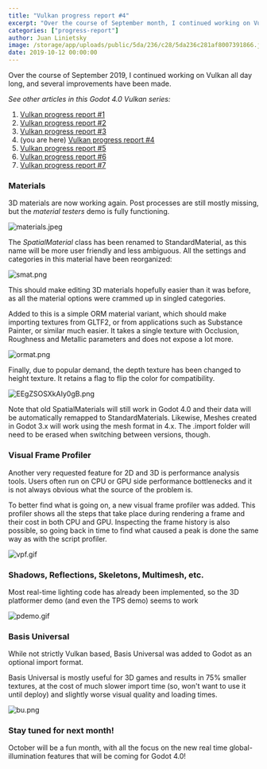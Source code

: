 ```yaml
---
title: "Vulkan progress report #4"
excerpt: "Over the course of September month, I continued working on Vulkan all day long, and several improvements have been made."
categories: ["progress-report"]
author: Juan Linietsky
image: /storage/app/uploads/public/5da/236/c28/5da236c281af8007391866.jpeg
date: 2019-10-12 00:00:00
---
```


Over the course of September 2019, I continued working on Vulkan all day long, and several improvements have been made.

*See other articles in this Godot 4.0 Vulkan series:*

1. [Vulkan progress report #1](https://godotengine.org/article/vulkan-progress-report-1)
2. [Vulkan progress report #2](https://godotengine.org/article/vulkan-progress-report-2)
3. [Vulkan progress report #3](https://godotengine.org/article/vulkan-progress-report-3)
4. (you are here) [Vulkan progress report #4](https://godotengine.org/article/vulkan-progress-report-4)
5. [Vulkan progress report #5](https://godotengine.org/article/vulkan-progress-report-5)
6. [Vulkan progress report #6](https://godotengine.org/article/vulkan-progress-report-6)
7. [Vulkan progress report #7](https://godotengine.org/article/vulkan-progress-report-7)

### Materials 

3D materials are now working again. Post processes are still mostly missing, but the *material testers* demo is fully functioning.


![materials.jpeg](/storage/app/uploads/public/5da/230/dd7/5da230dd7b2fd518354212.jpeg)

The *SpatialMaterial* class has been renamed to StandardMaterial, as this name will be more user friendly and less ambiguous. All the settings and categories in this material have been reorganized:

![smat.png](/storage/app/uploads/public/5da/231/640/5da231640bc7f681580761.png)

This should make editing 3D materials hopefully easier than it was before, as all the material options were crammed up in singled categories.

Added to this is a simple ORM material variant, which should make importing textures from GLTF2, or from applications such as Substance Painter, or similar much easier. It takes a single texture with Occlusion, Roughness and Metallic parameters and does not expose a lot more.


![ormat.png](/storage/app/uploads/public/5da/231/ce0/5da231ce0c8c8323319259.png)

Finally, due to popular demand, the depth texture has been changed to height texture. It retains a flag to flip the color for compatibility.


![EEgZSOSXkAIy0gB.png](/storage/app/uploads/public/5da/232/45b/5da23245b7f9f590472517.png)

Note that old SpatialMaterials will still work in Godot 4.0 and their data will be automatically remapped to StandardMaterials. Likewise, Meshes created in Godot 3.x will work using the mesh format in 4.x. The .import folder will need to be erased when switching between versions, though.


### Visual Frame Profiler

Another very requested feature for 2D and 3D is performance analysis tools. Users often run on CPU or GPU side performance bottlenecks and it is not always obvious what the source of the problem is. 

To better find what is going on, a new visual frame profiler was added. This profiler shows all the steps that take place during rendering a frame and their cost in both CPU and GPU. Inspecting the frame history is also possible, so going back in time to find what caused a peak is done the same way as with the script profiler.


![vpf.gif](/storage/app/uploads/public/5da/233/dd4/5da233dd4d90a731626797.gif)


### Shadows, Reflections, Skeletons, Multimesh, etc.

Most real-time lighting code has already been implemented, so the 3D platformer demo (and even the TPS demo) seems to work


![pdemo.gif](/storage/app/uploads/public/5da/235/88d/5da23588d659e495143462.gif)

### Basis Universal

While not strictly Vulkan based, Basis Universal was added to Godot as an optional import format. 

Basis Universal is mostly useful for 3D games and results in 75% smaller textures, at the cost of much slower import time (so, won't want to use it until deploy)  and slightly worse visual quality and loading times.

![bu.png](/storage/app/uploads/public/5da/235/edb/5da235edb5e1c385504696.png)

### Stay tuned for next month!

October will be a fun month, with all the focus on the new real time global-illumination features that will be coming for Godot 4.0!